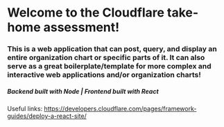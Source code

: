 # Welcome to the Cloudflare take-home assessment!

### This is a web application that can post, query, and display an entire organization chart or specific parts of it. It can also serve as a great boilerplate/template for more complex and interactive web applications and/or organization charts!

##### Backend built with Node | Frontend built with React

Useful links: https://developers.cloudflare.com/pages/framework-guides/deploy-a-react-site/ 

